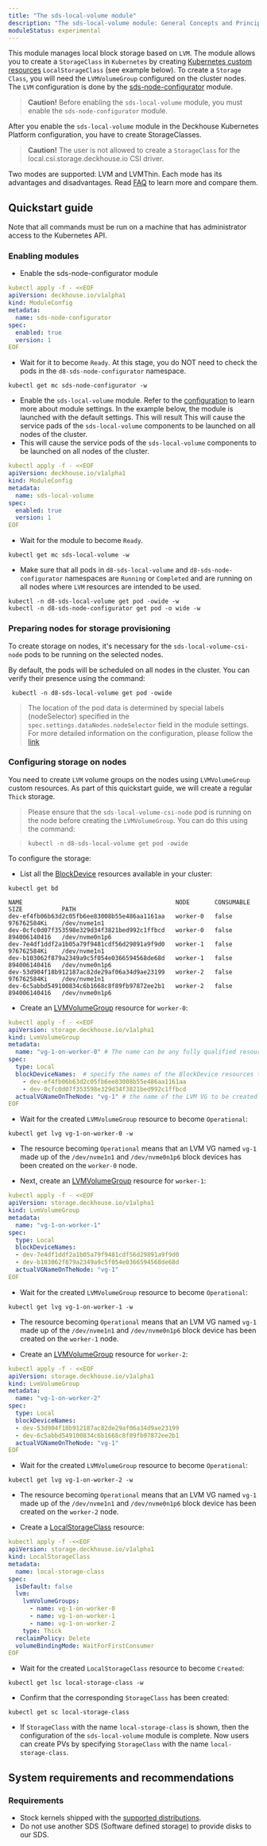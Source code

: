 ```yaml
---
title: "The sds-local-volume module"
description: "The sds-local-volume module: General Concepts and Principles."
moduleStatus: experimental
---
```


This module manages local block storage based on `LVM`. The module allows you to create a `StorageClass` in `Kubernetes` by creating [Kubernetes custom resources](./cr.html) `LocalStorageClass` (see example below). 
To create a `Storage Class`, you will need the `LVMVolumeGroup` configured on the cluster nodes. The `LVM` configuration is done by the [sds-node-configurator](../../sds-node-configurator/) module.
> **Caution!** Before enabling the `sds-local-volume` module, you must enable the `sds-node-configurator` module.
>
After you enable the `sds-local-volume` module in the Deckhouse Kubernetes Platform configuration, you have to create StorageClasses.

> **Caution!** The user is not allowed to create a `StorageClass` for the local.csi.storage.deckhouse.io CSI driver.

Two modes are supported: LVM and LVMThin.
Each mode has its advantages and disadvantages. Read [FAQ](./faq.html#what-is-difference-between-lvm-and-lvmthin) to learn more and compare them.

## Quickstart guide

Note that all commands must be run on a machine that has administrator access to the Kubernetes API.

### Enabling modules

- Enable the sds-node-configurator module

```yaml
kubectl apply -f - <<EOF
apiVersion: deckhouse.io/v1alpha1
kind: ModuleConfig
metadata:
  name: sds-node-configurator
spec:
  enabled: true
  version: 1
EOF
```

- Wait for it to become `Ready`. At this stage, you do NOT need to check the pods in the `d8-sds-node-configurator` namespace.

```shell
kubectl get mc sds-node-configurator -w
```

- Enable the `sds-local-volume` module. Refer to the [configuration](./configuration.html) to learn more about module settings. In the example below, the module is launched with the default settings. This will result This will cause the service pads of the `sds-local-volume` components to be launched on all nodes of the cluster.
- This will cause the service pods of the `sds-local-volume` components to be launched on all nodes of the cluster.

```yaml
kubectl apply -f - <<EOF
apiVersion: deckhouse.io/v1alpha1
kind: ModuleConfig
metadata:
  name: sds-local-volume
spec:
  enabled: true
  version: 1
EOF
```

- Wait for the module to become `Ready`.

```shell
kubectl get mc sds-local-volume -w
```

- Make sure that all pods in `d8-sds-local-volume` and `d8-sds-node-configurator` namespaces are `Running` or `Completed` and are running on all nodes where `LVM` resources are intended to be used.

```shell
kubectl -n d8-sds-local-volume get pod -owide -w
kubectl -n d8-sds-node-configurator get pod -o wide -w
```

### Preparing nodes for storage provisioning
To create storage on nodes, it's necessary for the `sds-local-volume-csi-node` pods to be running on the selected nodes.

By default, the pods will be scheduled on all nodes in the cluster. You can verify their presence using the command:

```shell
 kubectl -n d8-sds-local-volume get pod -owide
 ```

> The location of the pod data is determined by special labels (nodeSelector) specified in the `spec.settings.dataNodes.nodeSelector` field in the module settings. For more detailed information on the configuration, please follow the [link](FAQ.md#i-dont-want-the-module-to-be-used-on-all-nodes-of-the-cluster-how-can-i-select-the-desired-nodes)

### Configuring storage on nodes

You need to create `LVM` volume groups on the nodes using `LVMVolumeGroup` custom resources. As part of this quickstart guide, we will create a regular `Thick` storage.

> Please ensure that the `sds-local-volume-csi-node` pod is running on the node before creating the `LVMVolumeGroup`. You can do this using the command:

> ```shell
> kubectl -n d8-sds-local-volume get pod -owide
> ```

To configure the storage:

- List all the [BlockDevice](../../sds-node-configurator/stable/cr.html#blockdevice) resources available in your cluster:

```shell
kubectl get bd

NAME                                           NODE       CONSUMABLE   SIZE           PATH
dev-ef4fb06b63d2c05fb6ee83008b55e486aa1161aa   worker-0   false        976762584Ki    /dev/nvme1n1
dev-0cfc0d07f353598e329d34f3821bed992c1ffbcd   worker-0   false        894006140416   /dev/nvme0n1p6
dev-7e4df1ddf2a1b05a79f9481cdf56d29891a9f9d0   worker-1   false        976762584Ki    /dev/nvme1n1
dev-b103062f879a2349a9c5f054e0366594568de68d   worker-1   false        894006140416   /dev/nvme0n1p6
dev-53d904f18b912187ac82de29af06a34d9ae23199   worker-2   false        976762584Ki    /dev/nvme1n1
dev-6c5abbd549100834c6b1668c8f89fb97872ee2b1   worker-2   false        894006140416   /dev/nvme0n1p6
```

- Create an [LVMVolumeGroup](../../sds-node-configurator/stable/cr.html#lvmvolumegroup) resource for `worker-0`:

```yaml
kubectl apply -f - <<EOF
apiVersion: storage.deckhouse.io/v1alpha1
kind: LvmVolumeGroup
metadata:
  name: "vg-1-on-worker-0" # The name can be any fully qualified resource name in Kubernetes. This LvmVolumeGroup resource name will be used to create LocalStorageClass in the future
spec:
  type: Local
  blockDeviceNames:  # specify the names of the BlockDevice resources that are located on the target node and whose CONSUMABLE is set to true. Note that the node name is not specified anywhere since it is derived from BlockDevice resources.
    - dev-ef4fb06b63d2c05fb6ee83008b55e486aa1161aa
    - dev-0cfc0d07f353598e329d34f3821bed992c1ffbcd
  actualVGNameOnTheNode: "vg-1" # the name of the LVM VG to be created from the above block devices on the node 
EOF
```

- Wait for the created `LVMVolumeGroup` resource to become `Operational`:

```shell
kubectl get lvg vg-1-on-worker-0 -w
```

- The resource becoming `Operational` means that an LVM VG named `vg-1` made up of the `/dev/nvme1n1` and `/dev/nvme0n1p6` block devices has been created on the `worker-0` node.

- Next, create an [LVMVolumeGroup](../../sds-node-configurator/stable/cr.html#lvmvolumegroup) resource for `worker-1`:

```yaml
kubectl apply -f - <<EOF
apiVersion: storage.deckhouse.io/v1alpha1
kind: LvmVolumeGroup
metadata:
  name: "vg-1-on-worker-1"
spec:
  type: Local
  blockDeviceNames:
  - dev-7e4df1ddf2a1b05a79f9481cdf56d29891a9f9d0
  - dev-b103062f879a2349a9c5f054e0366594568de68d
  actualVGNameOnTheNode: "vg-1"
EOF
```

- Wait for the created `LVMVolumeGroup` resource to become `Operational`:

```shell
kubectl get lvg vg-1-on-worker-1 -w
```

- The resource becoming `Operational` means that an LVM VG named `vg-1` made up of the `/dev/nvme1n1` and `/dev/nvme0n1p6` block device has been created on the `worker-1` node.

- Create an [LVMVolumeGroup](../../sds-node-configurator/stable/cr.html#lvmvolumegroup) resource for `worker-2`:

```yaml
kubectl apply -f - <<EOF
apiVersion: storage.deckhouse.io/v1alpha1
kind: LvmVolumeGroup
metadata:
  name: "vg-1-on-worker-2"
spec:
  type: Local
  blockDeviceNames:
  - dev-53d904f18b912187ac82de29af06a34d9ae23199
  - dev-6c5abbd549100834c6b1668c8f89fb97872ee2b1
  actualVGNameOnTheNode: "vg-1"
EOF
```

- Wait for the created `LVMVolumeGroup` resource to become `Operational`:

```shell
kubectl get lvg vg-1-on-worker-2 -w
```

- The resource becoming `Operational` means that an LVM VG named `vg-1` made up of the `/dev/nvme1n1` and `/dev/nvme0n1p6` block device has been created on the `worker-2` node.

- Create a [LocalStorageClass](./cr.html#localstorageclass) resource:

```yaml
kubectl apply -f -<<EOF
apiVersion: storage.deckhouse.io/v1alpha1
kind: LocalStorageClass
metadata:
  name: local-storage-class
spec:
  isDefault: false
  lvm:
    lvmVolumeGroups:
      - name: vg-1-on-worker-0
      - name: vg-1-on-worker-1
      - name: vg-1-on-worker-2
    type: Thick
  reclaimPolicy: Delete
  volumeBindingMode: WaitForFirstConsumer
EOF
```

- Wait for the created `LocalStorageClass` resource to become `Created`:

```shell
kubectl get lsc local-storage-class -w
```

- Confirm that the corresponding `StorageClass` has been created:

```shell
kubectl get sc local-storage-class
```

- If `StorageClass` with the name `local-storage-class` is shown, then the configuration of the `sds-local-volume` module is complete. Now users can create PVs by specifying `StorageClass` with the name `local-storage-class`.

## System requirements and recommendations

### Requirements
- Stock kernels shipped with the [supported distributions](https://deckhouse.io/documentation/v1/supported_versions.html#linux).
- Do not use another SDS (Software defined storage) to provide disks to our SDS.
